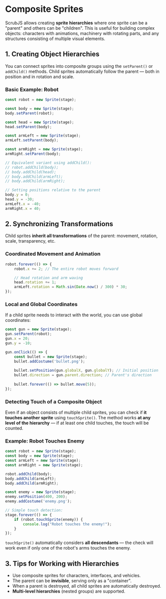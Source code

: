 # Composite Sprites

ScrubJS allows creating **sprite hierarchies** where one sprite can be a "parent" and others can be "children". This is useful for building complex objects: characters with animations, machinery with rotating parts, and any structures consisting of multiple visual elements.

## 1. Creating Object Hierarchies

You can connect sprites into composite groups using the `setParent()` or `addChild()` methods. Child sprites automatically follow the parent — both in position and in rotation and scale.

### Basic Example: Robot

```javascript
const robot = new Sprite(stage);

const body = new Sprite(stage);
body.setParent(robot);

const head = new Sprite(stage);
head.setParent(body);

const armLeft = new Sprite(stage);
armLeft.setParent(body);

const armRight = new Sprite(stage);
armRight.setParent(body);

// Equivalent variant using addChild():
// robot.addChild(body);
// body.addChild(head);
// body.addChild(armLeft);
// body.addChild(armRight);

// Setting positions relative to the parent
body.y = 0;
head.y = -30;
armLeft.x = -40;
armRight.x = 40;
```

## 2. Synchronizing Transformations

Child sprites **inherit all transformations** of the parent: movement, rotation, scale, transparency, etc.

### Coordinated Movement and Animation

```javascript
robot.forever(() => {
    robot.x += 2; // The entire robot moves forward

    // Head rotation and arm waving
    head.rotation += 1;
    armLeft.rotation = Math.sin(Date.now() / 300) * 30;
});
```

### Local and Global Coordinates

If a child sprite needs to interact with the world, you can use global coordinates:

```javascript
const gun = new Sprite(stage);
gun.setParent(robot);
gun.x = 20;
gun.y = -10;

gun.onClick(() => {
    const bullet = new Sprite(stage);
    bullet.addCostume('bullet.png');
    
    bullet.setPosition(gun.globalX, gun.globalY); // Initial position
    bullet.direction = gun.parent.direction; // Parent's direction
    
    bullet.forever(() => bullet.move(5));
});
```

### Detecting Touch of a Composite Object

Even if an object consists of multiple child sprites, you can check if **it touches another sprite** using `touchSprite()`. The method works **at any level of the hierarchy** — if at least one child touches, the touch will be counted.

### Example: Robot Touches Enemy

```javascript
const robot = new Sprite(stage);
const body = new Sprite(stage);
const armLeft = new Sprite(stage);
const armRight = new Sprite(stage);

robot.addChild(body);
body.addChild(armLeft);
body.addChild(armRight);

const enemy = new Sprite(stage);
enemy.setPosition(400, 200);
enemy.addCostume('enemy.png');

// Simple touch detection:
stage.forever(() => {
    if (robot.touchSprite(enemy)) {
        console.log("Robot touches the enemy!");
    }
});
```

`touchSprite()` automatically considers **all descendants** — the check will work even if only one of the robot's arms touches the enemy.

## 3. Tips for Working with Hierarchies

- Use composite sprites for characters, interfaces, and vehicles.
- The parent can be **invisible**, serving only as a "container".
- When a parent is destroyed, all child sprites are automatically destroyed.
- **Multi-level hierarchies** (nested groups) are supported.
